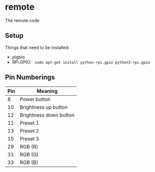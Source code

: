 # remote

The remote code

## Setup

Things that need to be installed:

- pigpio
- RPi.GPIO: ` sudo apt-get install python-rpi.gpio python3-rpi.gpio`

## Pin Numberings

| Pin | Meaning                |
|-----|------------------------|
| 8   | Power button           |
| 10  | Brightness up button   |
| 12  | Brightness down button |
| 11  | Preset 1               |
| 13  | Preset 2               |
| 15  | Preset 3               |
| 29  | RGB (R)                |
| 31  | RGB (G)                |
| 33  | RGB (B)                |
